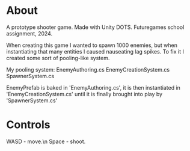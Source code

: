 # About
A prototype shooter game. Made with Unity DOTS. Futuregames school assignment, 2024. 

When creating this game I wanted to spawn 1000 enemies, but when instantiating
that many entities I caused nauseating lag spikes. To fix it I created some
sort of pooling-like system.

My pooling system:
EnemyAuthoring.cs
EnemyCreationSystem.cs
SpawnerSystem.cs

EnemyPrefab is baked in 'EnemyAuthoring.cs', it is then instantiated in 'EnemyCreationSystem.cs' until it is finally brought into play by 'SpawnerSystem.cs'

# Controls
WASD - move.\n
Space - shoot.